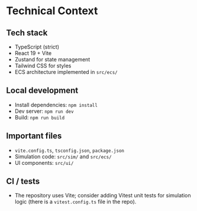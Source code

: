 # Technical Context

## Tech stack

- TypeScript (strict)
- React 19 + Vite
- Zustand for state management
- Tailwind CSS for styles
- ECS architecture implemented in `src/ecs/`

## Local development

- Install dependencies: `npm install`
- Dev server: `npm run dev`
- Build: `npm run build`

## Important files

- `vite.config.ts`, `tsconfig.json`, `package.json`
- Simulation code: `src/sim/` and `src/ecs/`
- UI components: `src/ui/`

## CI / tests

- The repository uses Vite; consider adding Vitest unit tests for simulation logic (there is a `vitest.config.ts` file in the repo).
